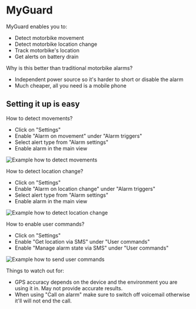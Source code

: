 # MyGuard

MyGuard enables you to:
- Detect motorbike movement
- Detect motorbike location change
- Track motorbike's location
- Get alerts on battery drain

Why is this better than traditional motorbike alarms?
- Independent power source so it's harder to short or disable the alarm
- Much cheaper, all you need is a mobile phone

## Setting it up is easy

How to detect movements?

- Click on "Settings"
- Enable "Alarm on movement" under "Alarm triggers"
- Select alert type from "Alarm settings"
- Enable alarm in the main view

![Example how to detect movements](https://i.imgur.com/mTvHwKV.gif)

How to detect location change?

- Click on "Settings"
- Enable "Alarm on location change" under "Alarm triggers"
- Select alert type from "Alarm settings"
- Enable alarm in the main view

![Example how to detect location change](https://i.imgur.com/kYJFR6V.gif)

How to enable user commands?

- Click on "Settings"
- Enable "Get location via SMS" under "User commands"
- Enable "Manage alarm state via SMS" under "User commands"

![Example how to send user commands](https://i.imgur.com/bL0a3gO.gif)

Things to watch out for:

- GPS accuracy depends on the device and the environment you are using it in. May not provide accurate results.
- When using "Call on alarm" make sure to switch off voicemail otherwise it'll will not end the call.
